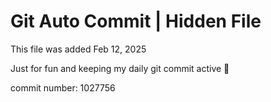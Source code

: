 # Git Auto Commit | Hidden File

This file was added Feb 12, 2025

Just for fun and keeping my daily git commit active 🤪

commit number: 1027756
